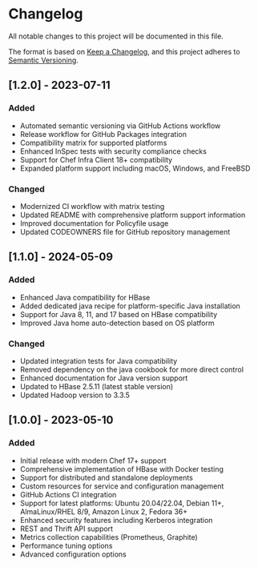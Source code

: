 # Changelog

All notable changes to this project will be documented in this file.

The format is based on [Keep a Changelog](https://keepachangelog.com/en/1.0.0/),
and this project adheres to [Semantic Versioning](https://semver.org/spec/v2.0.0.html).

## [1.2.0] - 2023-07-11

### Added
- Automated semantic versioning via GitHub Actions workflow
- Release workflow for GitHub Packages integration
- Compatibility matrix for supported platforms
- Enhanced InSpec tests with security compliance checks
- Support for Chef Infra Client 18+ compatibility
- Expanded platform support including macOS, Windows, and FreeBSD

### Changed
- Modernized CI workflow with matrix testing 
- Updated README with comprehensive platform support information
- Improved documentation for Policyfile usage
- Updated CODEOWNERS file for GitHub repository management

## [1.1.0] - 2024-05-09

### Added
- Enhanced Java compatibility for HBase
- Added dedicated java recipe for platform-specific Java installation
- Support for Java 8, 11, and 17 based on HBase compatibility
- Improved Java home auto-detection based on OS platform

### Changed
- Updated integration tests for Java compatibility
- Removed dependency on the java cookbook for more direct control
- Enhanced documentation for Java version support
- Updated to HBase 2.5.11 (latest stable version)
- Updated Hadoop version to 3.3.5

## [1.0.0] - 2023-05-10

### Added
- Initial release with modern Chef 17+ support
- Comprehensive implementation of HBase with Docker testing
- Support for distributed and standalone deployments
- Custom resources for service and configuration management
- GitHub Actions CI integration
- Support for latest platforms: Ubuntu 20.04/22.04, Debian 11+, AlmaLinux/RHEL 8/9, Amazon Linux 2, Fedora 36+
- Enhanced security features including Kerberos integration
- REST and Thrift API support
- Metrics collection capabilities (Prometheus, Graphite)
- Performance tuning options
- Advanced configuration options